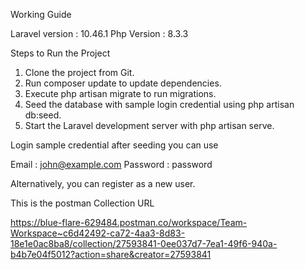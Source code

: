 
Working Guide

Laravel version : 10.46.1
Php Version : 8.3.3



Steps to Run the Project

1. Clone the project from Git.
2. Run composer update to update dependencies.
3. Execute php artisan migrate to run migrations.
4. Seed the database with sample login credential using php artisan db:seed.
5. Start the Laravel development server with php artisan serve.


Login sample credential after seeding you can use

Email : john@example.com
Password : password

Alternatively, you can register as a new user.


This is the postman Collection URL

https://blue-flare-629484.postman.co/workspace/Team-Workspace~c6d42492-ca72-4aa3-8d83-18e1e0ac8ba8/collection/27593841-0ee037d7-7ea1-49f6-940a-b4b7e04f5012?action=share&creator=27593841



